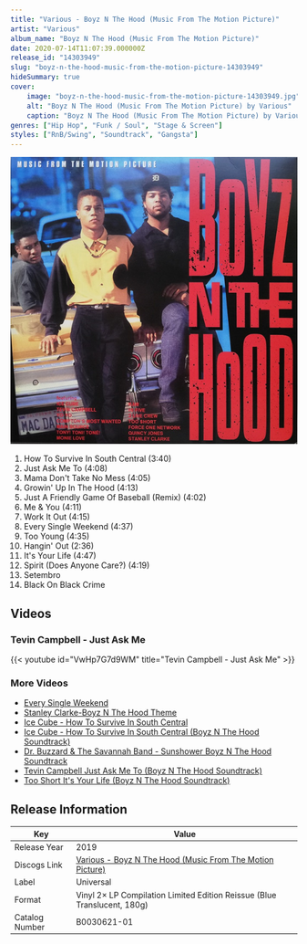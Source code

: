 ```yaml
---
title: "Various - Boyz N The Hood (Music From The Motion Picture)"
artist: "Various"
album_name: "Boyz N The Hood (Music From The Motion Picture)"
date: 2020-07-14T11:07:39.000000Z
release_id: "14303949"
slug: "boyz-n-the-hood-music-from-the-motion-picture-14303949"
hideSummary: true
cover:
    image: "boyz-n-the-hood-music-from-the-motion-picture-14303949.jpg"
    alt: "Boyz N The Hood (Music From The Motion Picture) by Various"
    caption: "Boyz N The Hood (Music From The Motion Picture) by Various"
genres: ["Hip Hop", "Funk / Soul", "Stage & Screen"]
styles: ["RnB/Swing", "Soundtrack", "Gangsta"]
---
```


![Boyz N The Hood (Music From The Motion Picture) by Various](boyz-n-the-hood-music-from-the-motion-picture-14303949.jpg)

<!-- section break -->

1. How To Survive In South Central (3:40)
2. Just Ask Me To (4:08)
3. Mama Don't Take No Mess (4:05)
4. Growin' Up In The Hood (4:13)
5. Just A Friendly Game Of Baseball (Remix) (4:02)
6. Me & You (4:11)
7. Work It Out (4:15)
8. Every Single Weekend (4:37)
9. Too Young (4:35)
10. Hangin' Out (2:36)
11. It's Your Life (4:47)
12. Spirit (Does Anyone Care?) (4:19)
13. Setembro
14. Black On Black Crime

<!-- section break -->




## Videos
### Tevin Campbell - Just Ask Me
{{< youtube id="VwHp7G7d9WM" title="Tevin Campbell - Just Ask Me" >}}<br>

### More Videos

- [Every Single Weekend](https://www.youtube.com/watch?v=-2L2JoIrCG4)
- [Stanley Clarke-Boyz N The Hood Theme](https://www.youtube.com/watch?v=qsvAI3A7c_c)
- [Ice Cube - How To Survive In South Central](https://www.youtube.com/watch?v=hTtl7YdOjcA)
- [Ice Cube - How To Survive In South Central (Boyz N The Hood Soundtrack)](https://www.youtube.com/watch?v=h5CX4x9KP0g)
- [Dr. Buzzard & The Savannah Band - Sunshower Boyz N The Hood Soundtrack](https://www.youtube.com/watch?v=Z7trsR5oFY4)
- [Tevin Campbell     Just Ask Me To (Boyz N The Hood Soundtrack)](https://www.youtube.com/watch?v=doRNgKeIGFA)
- [Too Short    It's Your Life (Boyz N The Hood Soundtrack)](https://www.youtube.com/watch?v=yO90oQDOBeE)


## Release Information
|  Key           | Value                                                |
| ---------------| ---------------------------------------------------- |
| Release Year   | 2019                                   |
| Discogs Link   | [Various - Boyz N The Hood (Music From The Motion Picture)](https://www.discogs.com/release/14303949-Various-Boyz-N-The-Hood-Music-From-The-Motion-Picture) |
| Label          | Universal |
| Format         | Vinyl 2× LP Compilation Limited Edition Reissue (Blue Translucent, 180g) |
| Catalog Number | B0030621-01 |
